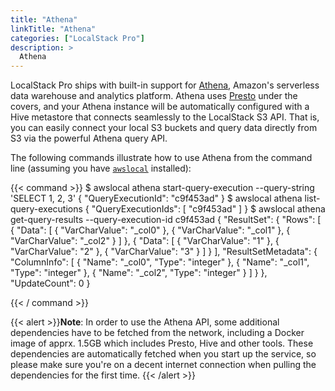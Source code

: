 ```yaml
---
title: "Athena"
linkTitle: "Athena"
categories: ["LocalStack Pro"]
description: >
  Athena
---
```

LocalStack Pro ships with built-in support for [Athena](https://aws.amazon.com/athena), Amazon's serverless data warehouse and analytics platform. Athena uses [Presto](https://prestodb.github.io/) under the covers, and your Athena instance will be automatically configured with a Hive metastore that connects seamlessly to the LocalStack S3 API. That is, you can easily connect your local S3 buckets and query data directly from S3 via the powerful Athena query API.

The following commands illustrate how to use Athena from the command line (assuming you have [`awslocal`](https://github.com/localstack/awscli-local) installed):

{{< command >}}
$ awslocal athena start-query-execution --query-string 'SELECT 1, 2, 3'
{
    "QueryExecutionId": "c9f453ad"
}
$ awslocal athena list-query-executions
{
    "QueryExecutionIds": [
        "c9f453ad"
    ]
}
$ awslocal athena get-query-results --query-execution-id c9f453ad
{
    "ResultSet": {
        "Rows": [
            {
                "Data": [
                    {
                        "VarCharValue": "_col0"
                    },
                    {
                        "VarCharValue": "_col1"
                    },
                    {
                        "VarCharValue": "_col2"
                    }
                ]
            },
            {
                "Data": [
                    {
                        "VarCharValue": "1"
                    },
                    {
                        "VarCharValue": "2"
                    },
                    {
                        "VarCharValue": "3"
                    }
                ]
            }
        ],
        "ResultSetMetadata": {
            "ColumnInfo": [
                {
                    "Name": "_col0",
                    "Type": "integer"
                },
                {
                    "Name": "_col1",
                    "Type": "integer"
                },
                {
                    "Name": "_col2",
                    "Type": "integer"
                }
            ]
        }
    },
    "UpdateCount": 0
}

{{< / command >}}

{{< alert >}}**Note**:
In order to use the Athena API, some additional dependencies have to be fetched from the network, including a Docker image of apprx. 1.5GB which includes Presto, Hive and other tools. These dependencies are automatically fetched when you start up the service, so please make sure you're on a decent internet connection when pulling the dependencies for the first time.
{{< /alert >}}
